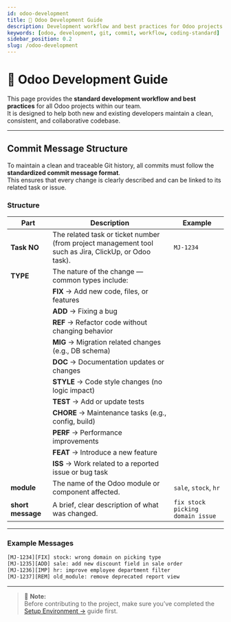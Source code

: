 ```yaml
---
id: odoo-development
title: 🧩 Odoo Development Guide
description: Development workflow and best practices for Odoo projects — including Git usage, commit message conventions, coding standards, and contribution workflow.
keywords: [odoo, development, git, commit, workflow, coding-standard]
sidebar_position: 0.2
slug: /odoo-development
---
```


# 🧩 Odoo Development Guide

This page provides the **standard development workflow and best practices** for all Odoo projects within our team.  
It is designed to help both new and existing developers maintain a clean, consistent, and collaborative codebase.

---

## Commit Message Structure

To maintain a clean and traceable Git history, all commits must follow the **standardized commit message format**.  
This ensures that every change is clearly described and can be linked to its related task or issue.

### Structure

| Part | Description | Example |
|------|--------------|----------|
| **Task NO** | The related task or ticket number (from project management tool such as Jira, ClickUp, or Odoo task). | `MJ-1234` |
| **TYPE** | The nature of the change — common types include: | |
| | **FIX** → Add new code, files, or features | |
| | **ADD** → Fixing a bug | |
| | **REF** → Refactor code without changing behavior | |
| | **MIG** → Migration related changes (e.g., DB schema) | |
| | **DOC** → Documentation updates or changes | |
| | **STYLE** → Code style changes (no logic impact) | |
| | **TEST** → Add or update tests | |
| | **CHORE** → Maintenance tasks (e.g., config, build) | |
| | **PERF** → Performance improvements | |
| | **FEAT** → Introduce a new feature | |
| | **ISS** → Work related to a reported issue or bug task | |
| **module** | The name of the Odoo module or component affected. | `sale`, `stock`, `hr` |
| **short message** | A brief, clear description of what was changed. | `fix stock picking domain issue` |

---

### Example Messages

```bash
[MJ-1234][FIX] stock: wrong domain on picking type
[MJ-1235][ADD] sale: add new discount field in sale order
[MJ-1236][IMP] hr: improve employee department filter
[MJ-1237][REM] old_module: remove deprecated report view
```

---

> 💬 **Note:**  
> Before contributing to the project, make sure you’ve completed the [Setup Environment →](./setup-environment.md) guide first.
